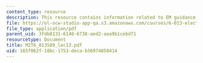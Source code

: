 ```yaml
---
content_type: resource
description: This resource contains information related to EM guidance and filtering.
file: https://ol-ocw-studio-app-qa.s3.amazonaws.com/courses/6-013-electromagnetics-and-applications-spring-2009/165f062f18bc1753decab36974850414_MIT6_013S09_lec13.pdf
file_type: application/pdf
parent_uid: 3fdb8131-6148-6738-aed2-aea9b1cebd71
resourcetype: Document
title: MIT6_013S09_lec13.pdf
uid: 165f062f-18bc-1753-deca-b36974850414
---
```

